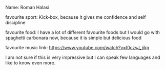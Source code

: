 Name: Roman Halasi

favourite sport: Kick-box, because it gives me confidence and self discipline

favourite food: I have a lot of different favourite foods but I would go with spaghetti carbonara now, because it is simple but delicious food

favourite music link: https://www.youtube.com/watch?v=I0czvJ_jikg

I am not sure if this is very impressive but I can speak few languages and like to know even more. 
